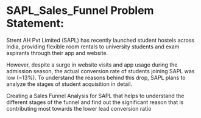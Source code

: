 # SAPL_Sales_Funnel Problem Statement:

Strent AH Pvt Limited (SAPL) has recently launched student hostels across India, providing flexible room rentals to university students and exam aspirants through their app and website.

However, despite a surge in website visits and app usage during the admission season, the actual conversion rate of students joining SAPL was low (~13%). To understand the reasons behind this drop, SAPL plans to analyze the stages of student acquisition in detail.

Creating a Sales Funnel Analysis for SAPL that helps to understand the different stages of the funnel and find out the significant reason that is contributing most towards the lower lead conversion ratio
